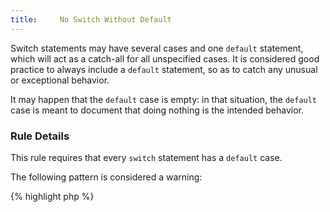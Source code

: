 ```yaml
---
title:     No Switch Without Default
---
```


Switch statements may have several cases and one `default` statement, which will act as a catch-all for all unspecified cases. It is considered good practice to always include a `default` statement, so as to catch any unusual or exceptional behavior.

It may happen that the `default` case is empty: in that situation, the `default` case is meant to document that doing nothing is the intended behavior.


### Rule Details

This rule requires that every `switch` statement has a `default` case.

The following pattern is considered a warning:

{% highlight php %}
<?php
switch (foo) {
    case 'a':
        doSomething();
        break 1;

    case 'b':
        doSomething();
        break 1;
}

{% endhighlight %}{: .warning }


The following pattern is considered legit:

{% highlight php %}
<?php
switch (foo) {
    case 'a':
        doSomething();
        break 1;

    case 'b':
        doSomething();
        break 1;

    default:
        // do nothing
}
{% endhighlight %}{: .good }


### When Not To Use This Rule

If `default` is not always necessary, you may disable this rule.


### Further Reading


#### Related rules

* [Commented Fallthrough]
* [No Duplicate Case In Switch]
* [No Switch With Multiple Default]


[Commented Fallthrough]: {{ "/good-practices/commented-fallthrough/" | prepend: site.clearphp.url }}
[No Duplicate Case In Switch]: {{ "/good-practices/no-duplicate-case/" | prepend: site.clearphp.url }}
[No Switch Without Default]: {{ "/good-practices/no-switch-without-default/" | prepend: site.clearphp.url }}
[No Switch With Multiple Default]: {{ "/good-practices/no-switch-with-multiple-default/" | prepend: site.clearphp.url }}

